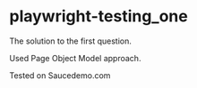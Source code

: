# playwright-testing_one

The solution to the first question.

Used Page Object Model approach.

Tested on Saucedemo.com
